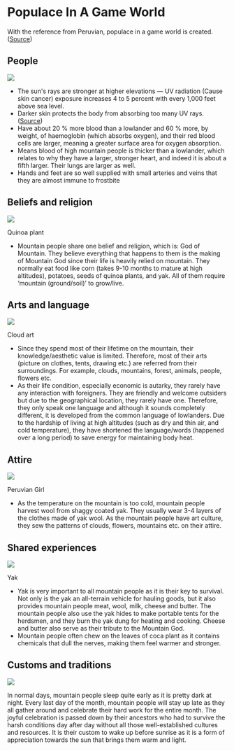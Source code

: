 # Populace In A Game World

With the reference from Peruvian, populace in a game world is created.([Source](https://www.mountainprofessor.com/mountain-people.html))

## People

<img src="https://raw.githubusercontent.com/FJinn/fjinn.github.io/master/Experiences/Design/GameWorldCreation/Images/PeruvianWoman.jpg?raw=true"/>

- The sun's rays are stronger at higher elevations — UV radiation (Cause skin cancer) exposure increases 4 to 5 percent with every 1,000 feet above sea level.
- Darker skin protects the body from absorbing too many UV rays. ([Source](https://australianmuseum.net.au/learn/science/human-evolution/how-have-we-changed-since-our-species-first-appeared/))
- Have about 20 % more blood than a lowlander and 60 % more, by weight, of haemoglobin (which absorbs oxygen), and their red blood cells are larger, meaning a greater surface area for oxygen absorption.
- Means blood of high mountain people is thicker than a lowlander, which relates to why they have a larger, stronger heart, and indeed it is about a fifth larger. Their lungs are larger as well.
- Hands and feet are so well supplied with small arteries and veins that they are almost immune to frostbite

## Beliefs and religion

<img src="https://raw.githubusercontent.com/FJinn/fjinn.github.io/master/Experiences/Design/GameWorldCreation/Images/QuinoaPlant.jpg?raw=true"/>

Quinoa plant

- Mountain people share one belief and religion, which is: God of Mountain. They believe everything that happens to them is the making of Mountain God since their life is heavily relied on mountain. They normally eat food like corn (takes 9-10 months to mature at high altitudes), potatoes, seeds of quinoa plants, and yak. All of them require ‘mountain (ground/soil)’ to grow/live.

## Arts and language

<img src="https://raw.githubusercontent.com/FJinn/fjinn.github.io/master/Experiences/Design/GameWorldCreation/Images/Cloud.png?raw=true"/>

Cloud art

- Since they spend most of their lifetime on the mountain, their knowledge/aesthetic value is limited. Therefore, most of their arts (picture on clothes, tents, drawing etc.) are referred from their surroundings. For example, clouds, mountains, forest, animals, people, flowers etc.
- As their life condition, especially economic is autarky, they rarely have any interaction with foreigners. They are friendly and welcome outsiders but due to the geographical location, they rarely have one. Therefore, they only speak one language and although it sounds completely different, it is developed from the common language of lowlanders. Due to the hardship of living at high altitudes (such as dry and thin air, and cold temperature), they have shortened the language/words (happened over a long period) to save energy for maintaining body heat.

## Attire

<img src="https://raw.githubusercontent.com/FJinn/fjinn.github.io/master/Experiences/Design/GameWorldCreation/Images/PeruvianGirl.jpg?raw=true"/>

Peruvian Girl

- As the temperature on the mountain is too cold, mountain people harvest wool from shaggy coated yak. They usually wear 3-4 layers of the clothes made of yak wool. As the mountain people have art culture, they sew the patterns of clouds, flowers, mountains etc. on their attire.

## Shared experiences

<img src="https://raw.githubusercontent.com/FJinn/fjinn.github.io/master/Experiences/Design/GameWorldCreation/Images/Yak.jpg?raw=true"/>

Yak

- Yak is very important to all mountain people as it is their key to survival. Not only is the yak an all-terrain vehicle for hauling goods, but it also provides mountain people meat, wool, milk, cheese and butter. The mountain people also use the yak hides to make portable tents for the herdsmen, and they burn the yak dung for heating and cooking. Cheese and butter also serve as their tribute to the Mountain God.
- Mountain people often chew on the leaves of coca plant as it contains chemicals that dull the nerves, making them feel warmer and stronger.

## Customs and traditions

<img src="https://raw.githubusercontent.com/FJinn/fjinn.github.io/master/Experiences/Design/GameWorldCreation/Images/Bonfire.jpg?raw=true"/>

In normal days, mountain people sleep quite early as it is pretty dark at night. Every last day of the month, mountain people will stay up late as they all gather around and celebrate their hard work for the entire month. The joyful celebration is passed down by their ancestors who had to survive the harsh conditions day after day without all those well-established cultures and resources. It is their custom to wake up before sunrise as it is a form of appreciation towards the sun that brings them warm and light.
